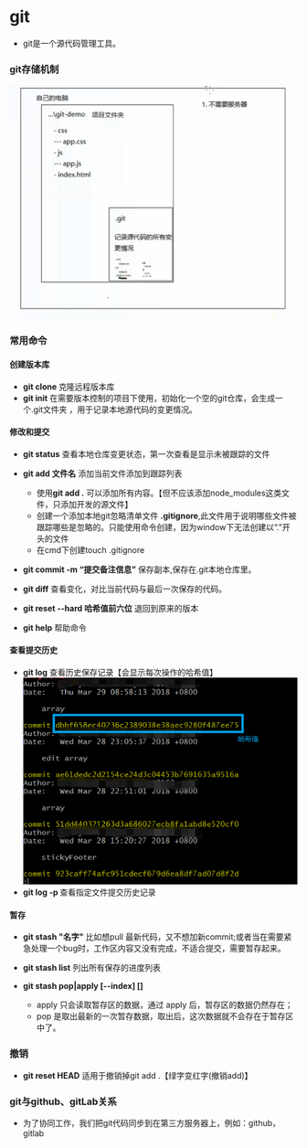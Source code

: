 # git
* git是一个源代码管理工具。
### git存储机制
![image](https://github.com/ericyishi/img-folder/blob/master/summary/tool/gitRunTheory.png)

### 常用命令
#### 创建版本库
  * **git clone <url>** 克隆远程版本库
  * **git init** 在需要版本控制的项目下使用，初始化一个空的git仓库，会生成一个.git文件夹 ，用于记录本地源代码的变更情况。
#### 修改和提交
  * **git status** 查看本地仓库变更状态，第一次查看是显示未被跟踪的文件
  * **git add 文件名** 添加当前文件添加到跟踪列表
    * 使用**git add .** 可以添加所有内容。【但不应该添加node_modules这类文件，只添加开发的源文件】
    * 创建一个添加本地git忽略清单文件 **.gitignore**,此文件用于说明哪些文件被跟踪哪些是忽略的。只能使用命令创建，因为window下无法创建以“.”开头的文件
    * 在cmd下创建touch .gitignore
  * **git commit -m “提交备注信息”** 保存副本,保存在.git本地仓库里。
  * **git diff** 查看变化，对比当前代码与最后一次保存的代码。

  * **git reset --hard 哈希值前六位** 退回到原来的版本
  * **git help** 帮助命令
#### 查看提交历史
  * **git log** 查看历史保存记录【会显示每次操作的哈希值】
  ![image](https://github.com/ericyishi/img-folder/blob/master/summary/tool/gitHash.png)
  * **git log -p <file>** 查看指定文件提交历史记录

#### 暂存
  * **git stash "名字"** 比如想pull 最新代码，又不想加新commit;或者当在需要紧急处理一个bug时，工作区内容又没有完成，不适合提交，需要暂存起来。

  * **git stash list** 列出所有保存的进度列表
  * **git stash pop|apply [--index] [<stash>]**
    * apply 只会读取暂存区的数据，通过  apply 后，暂存区的数据仍然存在；
    * pop 是取出最新的一次暂存数据，取出后，这次数据就不会存在于暂存区中了。
### 撤销
  * **git reset HEAD** 适用于撤销掉git add .【绿字变红字(撤销add)】
### git与github、gitLab关系
  * 为了协同工作，我们把git代码同步到在第三方服务器上，例如：github，gitlab



